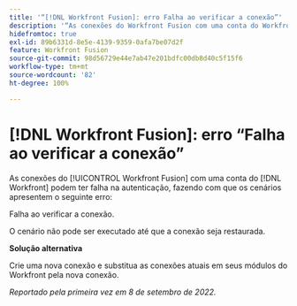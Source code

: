 ```yaml
---
title: '“[!DNL Workfront Fusion]: erro Falha ao verificar a conexão”'
description: '“As conexões do Workfront Fusion com uma conta do Workfront podem ter uma falha na autenticação, fazendo com que os cenários apresentem o seguinte erro: Falha ao verificar a conexão.”'
hidefromtoc: true
exl-id: 89b6331d-8e5e-4139-9359-0afa7be07d2f
feature: Workfront Fusion
source-git-commit: 98d56729e44e7ab47e201bdfc00db8d40c5f15f6
workflow-type: tm+mt
source-wordcount: '82'
ht-degree: 100%

---
```


# [!DNL Workfront Fusion]: erro “Falha ao verificar a conexão”

<!--This article is live by request for the workaround-->

As conexões do [!UICONTROL Workfront Fusion] com uma conta do [!DNL Workfront] podem ter falha na autenticação, fazendo com que os cenários apresentem o seguinte erro:

Falha ao verificar a conexão.

O cenário não pode ser executado até que a conexão seja restaurada.

**Solução alternativa**

Crie uma nova conexão e substitua as conexões atuais em seus módulos do Workfront pela nova conexão.

_Reportado pela primeira vez em 8 de setembro de 2022._
